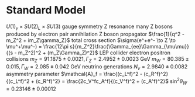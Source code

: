 # Standard Model
$U(1)_\gamma \times SU(2)_L \times SU(3)$ gauge symmetry
Z resonance
	many Z bosons produced by electron pair annihilation
	Z boson propagator $\frac{1}{q^2 - m_Z^2 + im_Z\gamma_Z}$
	total cross section $\sigma(e^+e^- \to Z \to \mu^+\mu^-) = \frac{12\pi s}{m_Z^2}\frac{\Gamma_{ee}\Gamma_{\mu\mu}}{(s - m_Z^2)^2 + (m_Z\Gamma_Z)^2}$
LEP collider
	electron positron collisions
	$m_Z = 91.1875 \pm 0.0021, \Gamma_Z = 2.4952 \pm 0.0023$ GeV
	$m_W = 80.385 \pm 0.015, \Gamma_W = 2.085 \pm 0.042$ GeV
	neutrino generations $N_\nu = 2.9840 \pm 0.0082$
	asymmetry parameter $\mathcal{A}_f = \frac{(c_L^f)^2 - (c_R^f)^2}{(c_L^f)^2 + (c_R^f)^2} = \frac{2c_V^fc_A^f}{(c_V^f)^2 + (c_A^f)^2}$
	$\sin^2\theta_W = 0.23146 \pm 0.00012$
	